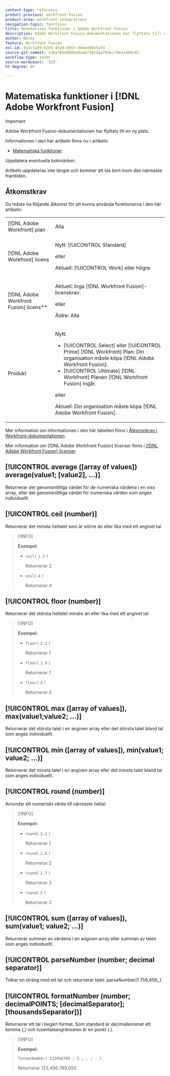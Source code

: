 ```yaml
---
content-type: reference
product-previous: workfront-fusion
product-area: workfront-integrations
navigation-topic: functions
title: Matematiska funktioner i Adobe Workfront Fusion
description: Adobe Workfront Fusion-dokumentationen har flyttats till en ny plats. Den här artikeln har tagits bort, men innehåller en länk till den nya artikeln som innehåller den här funktionen.
author: Becky
feature: Workfront Fusion
exl-id: 8a3c7a89-62b5-45e9-b857-8beedd0e5af4
source-git-commit: 2d6af8b4988bd9aab7381daa79dec79e41408c45
workflow-type: tm+mt
source-wordcount: '313'
ht-degree: 0%

---
```


# Matematiska funktioner i [!DNL Adobe Workfront Fusion]

>[!IMPORTANT]
>
>Adobe Workfront Fusion-dokumentationen har flyttats till en ny plats.
>
>Informationen i den här artikeln finns nu i artikeln:
>
>* [Matematiska funktioner](https://experienceleague.adobe.com/docs/workfront-fusion/using/references/mapping-panel/functions/math-functions.html)
>
>Uppdatera eventuella bokmärken.
>
>Artikeln uppdateras inte längre och kommer att tas bort inom den närmaste framtiden.

<!--Audited: 4/2024-->

## Åtkomstkrav

Du måste ha följande åtkomst för att kunna använda funktionerna i den här artikeln:

<table style="table-layout:auto"> 
 <col>  
 <col>  
 <tbody>  
  <tr>  
   <td role="rowheader">[!DNL Adobe Workfront] plan</td>  
   <td> <p>Alla</p> </td>  
  </tr>  
  <tr data-mc-conditions="">  
   <td role="rowheader">[!DNL Adobe Workfront] licens</td>  
   <td> <p>Nytt: [!UICONTROL Standard]</p><p>eller</p><p>Aktuell: [!UICONTROL Work] eller högre</p> </td>  
  </tr>  
  <tr>  
   <td role="rowheader">[!DNL Adobe Workfront Fusion] licens**</td>  
   <td> 
   <p>Aktuell: Inga [!DNL Workfront Fusion]-licenskrav.</p> 
   <p>eller</p> 
   <p>Äldre: Alla </p> 
   </td>  
  </tr>  
  <tr>  
   <td role="rowheader">Produkt</td>  
   <td> 
   <p>Nytt:</p> <ul><li>[!UICONTROL Select] eller [!UICONTROL Prime] [!DNL Workfront] Plan: Din organisation måste köpa [!DNL Adobe Workfront Fusion].</li><li>[!UICONTROL Ultimate] [!DNL Workfront] Planen [!DNL Workfront Fusion] ingår.</li></ul> 
   <p>eller</p> 
   <p>Aktuell: Din organisation måste köpa [!DNL Adobe Workfront Fusion].</p> 
   </td>  
  </tr> 
 </tbody>  
</table>

Mer information om informationen i den här tabellen finns i [Åtkomstkrav i Workfront-dokumentationen](/help/quicksilver/administration-and-setup/add-users/access-levels-and-object-permissions/access-level-requirements-in-documentation.md).

Mer information om [!DNL Adobe Workfront Fusion] licenser finns i [[!DNL Adobe Workfront Fusion] licenser](../../workfront-fusion/get-started/license-automation-vs-integration.md).

## [!UICONTROL average ([array of values]) average(value1; [value2], ...)]

Returnerar det genomsnittliga värdet för de numeriska värdena i en viss array, eller det genomsnittliga värdet för numeriska värden som anges individuellt.

## [!UICONTROL ceil (number)]

Returnerar det minsta heltalet som är större än eller lika med ett angivet tal.

>[!INFO]
>
>**Exempel:**
>
>* `ceil(` `1.2` `)`
>
>   Returnerar 2
>
>* `ceil(` `4` `)`
>
>   Returnerar 4

## [!UICONTROL floor (number)]

Returnerar det största heltalet mindre än eller lika med ett angivet tal.

>[!INFO]
>
>**Exempel:**
>
>* `floor(` `1.2` `)`
>
>   Returnerar 1
>
>* `floor(` `1.9` `)`
>
>   Returnerar 1
>
>* `floor(` `4` `)`
>
>   Returnerar 4

## [!UICONTROL max ([array of values]), max(value1;value2; ...)]

Returnerar det största talet i en angiven array eller det största talet bland tal som anges individuellt.

## [!UICONTROL min ([array of values]), min(value1; value2; ...)]

Returnerar det minsta talet i en angiven array eller det minsta talet bland tal som anges individuellt.

## [!UICONTROL round (number)]

Avrundar ett numeriskt värde till närmaste heltal.

>[!INFO]
>
>**Exempel:**
>
>* `round(` `1.2` `)`
>
>   Returnerar 1
>
>* `round(` `1.5` `)`
>
>   Returnerar 2
>
>* `round(` `1.7` `)`
>
>   Returnerar 2
> 
>* `round(` `2` `)`
>
>   Returnerar 2

## [!UICONTROL sum ([array of values]), sum(value1; value2; ...)]

Returnerar summan av värdena i en angiven array eller summan av talen som anges individuellt.

## [!UICONTROL parseNumber (number; decimal separator)]

Tolkar en sträng med ett tal och returnerar talet. parseNumber(1 756,456;,)

## [!UICONTROL formatNumber (number; decimalPOINTS; [decimalSeparator]; [thousandsSeparator])]

Returnerar ett tal i begärt format. Som standard är decimalkommat ett komma (,) och tusentalsavgränsaren är en punkt (.).

>[!INFO]
>
>**Exempel:**
>
>`formatNumber( 123456789 ; 3 ; , ; . )`
>
>Returnerar 123,456,789,000
